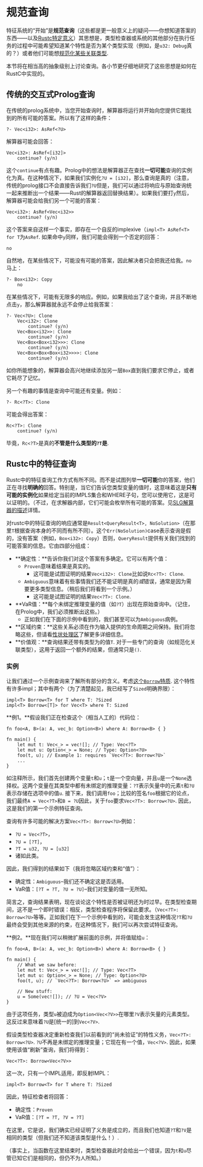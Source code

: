 # 规范查询

特征系统的“开始”是**规范查询**（这些都是更一般意义上的疑问——你想知道答案的东西——以及[Rustc特定意义](../query.html)）其思想是，类型检查器或系统的其他部分在执行任务的过程中可能希望知道某个特性是否为某个类型实现（例如，是`u32: Debug`真的？）或者他们可能想[规范化某些关联类型](./associated-types.html).

本节将在相当高的抽象级别上讨论查询。各小节更仔细地研究了这些思想是如何在RustC中实现的。

## 传统的交互式Prolog查询

在传统的prolog系统中，当您开始查询时，解算器将运行并开始向您提供它能找到的所有可能的答案。所以有了这样的条件：

```text
?- Vec<i32>: AsRef<?U>
```

解算器可能会回答：

```text
Vec<i32>: AsRef<[i32]>
    continue? (y/n)
```

这个`continue`有点有趣。Prolog中的想法是解算器正在查找**一切可能**查询的实例化为真。在这种情况下，如果我们实例化`?U = [i32]`，那么查询是真的（注意，传统的prolog接口不会直接告诉我们`?U`但是，我们可以通过将响应与原始查询统一起来推断出一个结果——Rust的解算器返回替换结果）。如果我们要打`y`然后，解算器可能会给我们另一个可能的答案：

```text
Vec<i32>: AsRef<Vec<i32>>
    continue? (y/n)
```

这个答案来自这样一个事实，即存在一个自反的implexive（`impl<T> AsRef<T> for T`为`AsRef`. 如果命中`y`同样，我们可能会得到一个否定的回答：

```text
no
```

自然地，在某些情况下，可能没有可能的答案，因此解决者只会把我还给我。`no`马上：

```text
?- Box<i32>: Copy
    no
```

在某些情况下，可能有无限多的响应。例如，如果我给出了这个查询，并且不断地点击`y`，那么解算器就永远不会停止给我答案：

```text
?- Vec<?U>: Clone
    Vec<i32>: Clone
        continue? (y/n)
    Vec<Box<i32>>: Clone
        continue? (y/n)
    Vec<Box<Box<i32>>>: Clone
        continue? (y/n)
    Vec<Box<Box<Box<i32>>>>: Clone
        continue? (y/n)
```

如你所能想象的，解算器会高兴地继续添加另一层`Box`直到我们要求它停止，或者它耗尽了记忆。

另一个有趣的事情是查询中可能还有变量。例如：

```text
?- Rc<?T>: Clone
```

可能会得出答案：

```text
Rc<?T>: Clone
    continue? (y/n)
```

毕竟，`Rc<?T>`是真的**不管是什么类型的`?T`是**.

<a name="query-response"></a>

## Rustc中的特征查询

Rustc中的特征查询工作方式有所不同。而不是试图列举**一切可能**你的答案，他们正在寻找**明确的**回答。特别是，当它们告诉您类型变量的值时，这意味着这是**只有可能的实例化**如果给定当前的IMPLS集合和WHERE子句，您可以使用它，这是可以证明的。（不过，在求解器内部，它们可能会枚举所有可能的答案。见[SLG解算器的描述](./slg.html)详情。

对rustc中的特征查询的响应通常是`Result<QueryResult<T>, NoSolution>`（在那里`T`根据查询本身的不同而有所不同）。这个`Err(NoSolution)`case表示查询是假的，没有答案（例如，`Box<i32>: Copy`）否则，`QueryResult`提供有关我们找到的可能答案的信息。它由四部分组成：

-   **确定性：**告诉你我们对这个答案有多确定。它可以有两个值：
    -   `Proven`意味着结果是真实的。
        -   这可能是试图证明的结果`Vec<i32>: Clone`比如说`Rc<?T>: Clone`.
    -   `Ambiguous`意味着有些事情我们还不能证明是真的*或*错误，通常是因为需要更多类型信息。（稍后我们将看到一个示例。）
        -   这可能是试图证明的结果`Vec<?T>: Clone`.
-   **VaR值：**每个未绑定推理变量的值（如`?T`）出现在原始查询中。（记住，在Prolog中，我们必须推断出这些。）
    -   正如我们在下面的示例中看到的，我们甚至可以为`Ambiguous`病例。
-   **区域约束：**这些关系必须在作为输入提供的生命周期之间保持。我们将忽略这些，但请看[性状处理区](./regions.html)了解更多详细信息。
-   **价值观：**查询结果还带有类型为的值`T`. 对于一些专门的查询（如规范化关联类型），这用于返回一个额外的结果，但通常只是`()`.

### 实例

让我们通过一个示例查询来了解所有部分的含义。考虑[这个`Borrow`特质][borrow]. 这个特性有许多impl；其中有两个（为了清楚起见，我已经写了`Sized`明确界限）：

[borrow]: https://doc.rust-lang.org/std/borrow/trait.Borrow.html

```rust,ignore
impl<T> Borrow<T> for T where T: ?Sized
impl<T> Borrow<[T]> for Vec<T> where T: Sized
```

**例1。**假设我们正在检查这个（相当人工的）代码位：

```rust,ignore
fn foo<A, B>(a: A, vec_b: Option<B>) where A: Borrow<B> { }

fn main() {
    let mut t: Vec<_> = vec![]; // Type: Vec<?T>
    let mut u: Option<_> = None; // Type: Option<?U>
    foo(t, u); // Example 1: requires `Vec<?T>: Borrow<?U>`
    ...
}
```

如注释所示，我们首先创建两个变量`t`和`u`；`t`是一个空向量，并且`u`是一个`None`选择权。这两个变量在其类型中都有未绑定的推理变量：`?T`表示矢量中的元素`t`和`?U`表示存储在选项中的值`u`.  接下来，我们调用`foo`；比较的签名`foo`根据它的论点，我们最终`A = Vec<?T>`和`B = ?U`因此，关于`foo`要求`Vec<?T>:
Borrow<?U>`. 因此，这是我们的第一个示例特征查询。

查询有许多可能的解决方案`Vec<?T>: Borrow<?U>`例如：

-   `?U = Vec<?T>`，
-   `?U = [?T]`，
-   `?T = u32, ?U = [u32]`
-   诸如此类。

因此，我们得到的结果如下（我将忽略区域约束和“值”）：

-   确定性：`Ambiguous`–我们还不确定这是否适用。
-   VaR值：`[?T = ?T, ?U = ?U]`–我们对变量的值一无所知。

简言之，查询结果表明，现在谈论这个特性是否被证明还为时过早。在类型检查期间，这不是一个即时错误：相反，类型检查程序将保留此要求。（`Vec<?T>: Borrow<?U>`等等。正如我们在下一个示例中看到的，可能会发生这种情况`?T`和`?U`最终会受到其他来源的约束，在这种情况下，我们可以再次尝试特征查询。

**例2。**现在我们可以稍微扩展前面的示例，并将值赋给`u`：

```rust,ignore
fn foo<A, B>(a: A, vec_b: Option<B>) where A: Borrow<B> { }

fn main() {
    // What we saw before:
    let mut t: Vec<_> = vec![]; // Type: Vec<?T>
    let mut u: Option<_> = None; // Type: Option<?U>
    foo(t, u); // `Vec<?T>: Borrow<?U>` => ambiguous

    // New stuff:
    u = Some(vec![]); // ?U = Vec<?V>
}
```

由于这项任务，类型`u`被迫成为`Option<Vec<?V>>`在哪里`?V`表示矢量的元素类型。这反过来意味着`?U`是[统一的]到`Vec<?V>`.

[unified]: ../type-checking.html

假设类型检查器决定重新检查我们以前看到的“尚未验证”的特性义务，`Vec<?T>:
Borrow<?U>`. `?U`不再是未绑定的推理变量；它现在有一个值，`Vec<?V>`. 因此，如果使用该值“刷新”查询，我们将得到：

```text
Vec<?T>: Borrow<Vec<?V>>
```

这一次，只有一个IMPL适用，即反射IMPL：

```text
impl<T> Borrow<T> for T where T: ?Sized
```

因此，特征检查者将回答：

-   确定性：`Proven`
-   VaR值：`[?T = ?T, ?V = ?T]`

在这里，它是说，我们确实已经证明了义务是成立的，而且我们也知道`?T`和`?V`是相同的类型（但我们还不知道该类型是什么！）.

（事实上，当函数在这里结束时，类型检查器此时会给出一个错误，因为`t`和`u`尽管已知它们是相同的，但仍不为人所知。）
